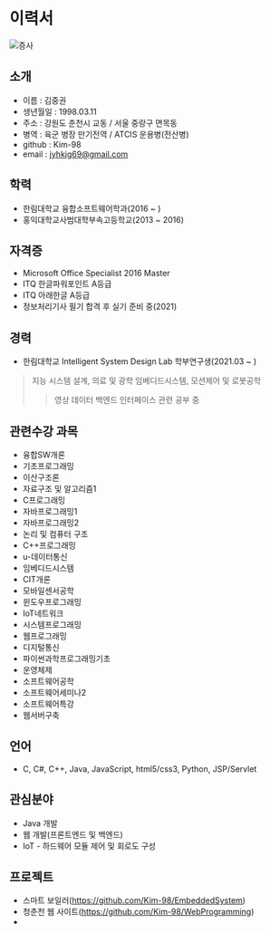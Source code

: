 # 이력서
![증사](https://user-images.githubusercontent.com/67696918/117563458-f5ec5080-b0e0-11eb-992b-5ed6b3692985.png)

## 소개
* 이름 : 김중권
* 생년월일 : 1998.03.11
* 주소 : 강원도 춘천시 교동 / 서울 중랑구 면목동
* 병역 : 육군 병장 만기전역 / ATCIS 운용병(전산병)
* github : Kim-98
* email : jyhkjg69@gmail.com

## 학력
* 한림대학교 융합소프트웨어학과(2016 ~ )
* 홍익대학교사범대학부속고등학교(2013 ~ 2016)

## 자격증
* Microsoft Office Specialist 2016 Master
* ITQ 한글파워포인트 A등급
* ITQ 아래한글 A등급
* 정보처리기사 필기 합격 후 실기 준비 중(2021)

## 경력
* 한림대학교 Intelligent System Design Lab 학부연구생(2021.03 ~ )
> 지능 시스템 설계, 의료 및 광학 임베디드시스템, 모션제어 및 로봇공학
>> 영상 데이터 백엔드 인터페이스 관련 공부 중

## 관련수강 과목
* 융합SW개론
* 기초프로그래밍
* 이산구조론
* 자료구조 및 알고리즘1
* C프로그래밍
* 자바프로그래밍1
* 자바프로그래밍2
* 논리 및 컴퓨터 구조
* C++프로그래밍
* u-데이터통신
* 임베디드시스템
* CIT개론
* 모바일센서공학
* 윈도우프로그래밍
* IoT네트워크
* 시스템프로그래밍
* 웹프로그래밍
* 디지털통신
* 파이썬과학프로그래밍기초
* 운영체제
* 소프트웨어공학
* 소프트웨어세미나2
* 소프트웨어특강
* 웹서버구축

## 언어
* C, C#, C++, Java, JavaScript, html5/css3, Python, JSP/Servlet

## 관심분야
* Java 개발
* 웹 개발(프론트엔드 및 백엔드)
* IoT - 하드웨어 모듈 제어 및 회로도 구성

## 프로젝트
* 스마트 보일러(https://github.com/Kim-98/EmbeddedSystem)
* 청춘천 웹 사이트(https://github.com/Kim-98/WebProgramming)
* 
